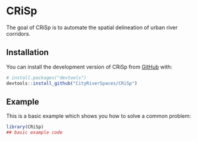
<!-- README.md is generated from README.Rmd. Please edit that file -->

# CRiSp

<!-- badges: start -->
<!-- badges: end -->

The goal of CRiSp is to automate the spatial delineation of urban river
corridors.

## Installation

You can install the development version of CRiSp from
[GitHub](https://github.com/) with:

``` r
# install.packages("devtools")
devtools::install_github("CityRiverSpaces/CRiSp")
```

## Example

This is a basic example which shows you how to solve a common problem:

``` r
library(CRiSp)
## basic example code
```
